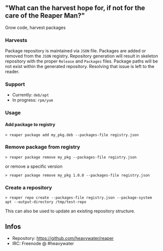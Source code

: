 ## "What can the harvest hope for, if not for the care of the Reaper Man?"

Grow code, harvest packages

### Harvests

Package repository is maintained via `JSON` file. Packages are added or removed
from the `JSON` registry. Repository generation will result in skeleton repository
with the proper `Release` and `Packages` files. Package paths will be not exist
within the generated repository. Resolving that issue is left to the reader.


### Support

* Currently: `deb/apt`
* In progress: `rpm/yum`

### Usage

#### Add package to registry

```
> reaper package add my_pkg.deb --packages-file registry.json
```

### Remove package from registry

```
> reaper package remove my_pkg --packages-file registry.json
```

or remove a specific version

```
> reaper package remove my_pkg 1.0.0 --packages-file registry.json
```

### Create a repository

```
> reaper repo create --packages-file registry.json --package-system apt --output-directory /tmp/test-repo
```

This can also be used to update an existing repository structure.

## Infos
* Repository: https://github.com/heavywater/reaper
* IRC: Freenode @ #heavywater
